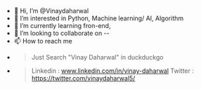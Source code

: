 - 👋 Hi, I’m @Vinaydaharwal
- 👀 I’m interested in Python, Machine learning/ AI, Algorithm
- 🌱 I’m currently learning fron-end, 
- 💞️ I’m looking to collaborate on  --
- 📫 How to reach me
-  > Just Search "Vinay Daharwal" in duckduckgo
-  > Linkedin : www.linkedin.com/in/vinay-daharwal
   > Twitter : https://twitter.com/vinaydaharwal5/


  


 











<!---
Vinaydaharwal/Vinaydaharwal is a ✨ special ✨ repository because its `README.md` (this file) appears on your GitHub profile.
You can click the Preview link to take a look at your changes.
--->
